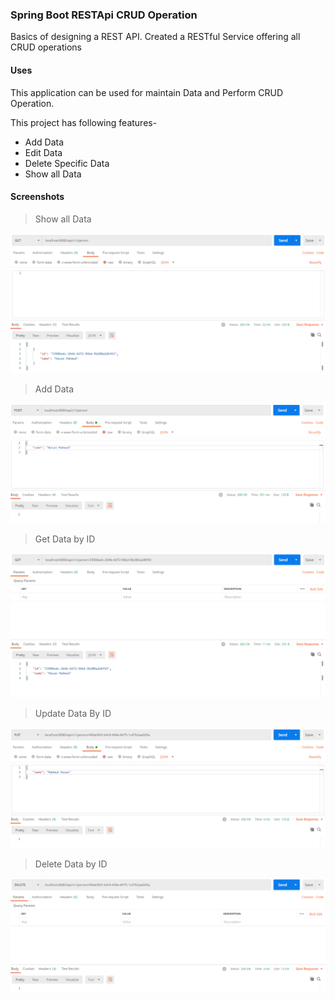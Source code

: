 ### Spring Boot RESTApi CRUD Operation
Basics of designing a REST API. Created a RESTful Service offering all CRUD operations

#### Uses
This application can be used for maintain Data and Perform CRUD Operation. 

This project has following features-
- Add Data
- Edit Data
- Delete Specific Data
- Show all Data

#### Screenshots

> Show all Data

![Show-All-Data](https://github.com/CodeMechanix/Spring-Boot-REST-API-CRUD-Application/blob/master/img/02_Show_All_Data.PNG)

> Add Data

![Add-Data](https://github.com/CodeMechanix/Spring-Boot-REST-API-CRUD-Application/blob/master/img/01_Create_Data.PNG)

> Get Data by ID

![Get-Data](https://github.com/CodeMechanix/Spring-Boot-REST-API-CRUD-Application/blob/master/img/03_Get_Specific_Data_By_ID.PNG)

> Update Data By ID

![Update-Data](https://github.com/CodeMechanix/Spring-Boot-REST-API-CRUD-Application/blob/master/img/04_Update_Data_By_ID.PNG)

> Delete Data by ID

![Delete-Data](https://github.com/CodeMechanix/Spring-Boot-REST-API-CRUD-Application/blob/master/img/05_Delete_Data_By_ID.PNG)

